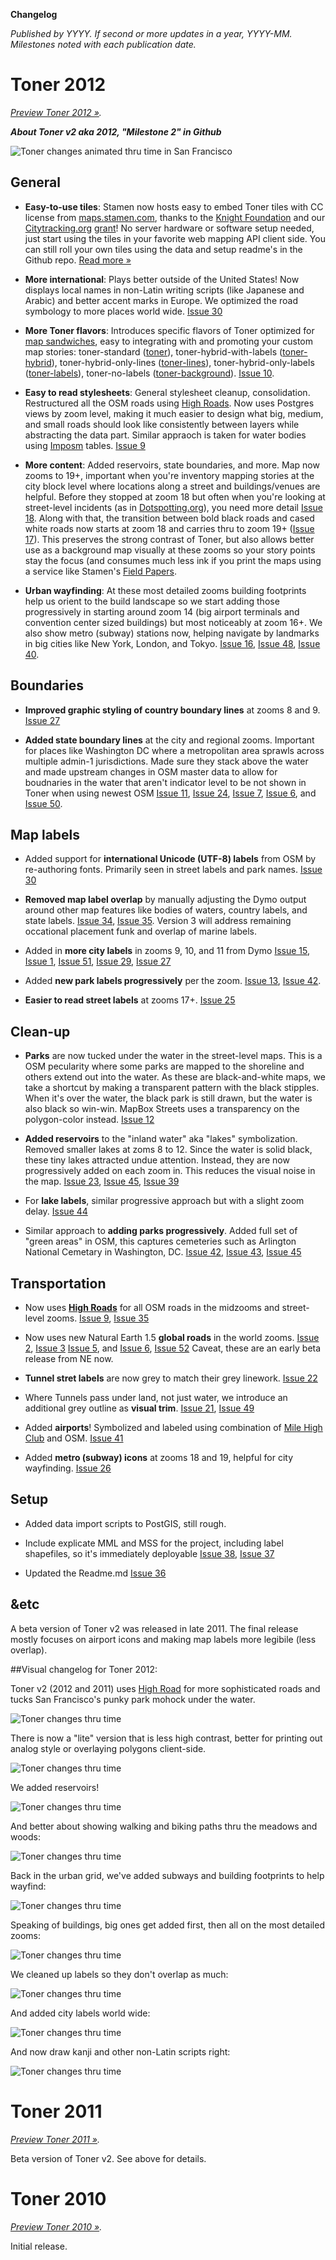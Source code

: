 **Changelog**

_Published by YYYY. If second or more updates in a year, YYYY-MM. Milestones noted with each publication date._


# Toner 2012

_[Preview Toner 2012 »](http://tile.stamen.com/toner-2012/)._

***About Toner v2 aka 2012, "Milestone 2" in Github***

![Toner changes animated thru time in San Francisco](https://github.com/Citytracking/toner/raw/master/images/toner_animated_gif_v1_2010_to_v2_gm_2012.gif)

## General

* **Easy-to-use tiles**: Stamen now hosts easy to embed Toner tiles with CC license from [maps.stamen.com](http://maps.stamen.com), thanks to the [Knight Foundation](http://newschallenge.tumblr.com/) and our [Citytracking.org](http://citytracking.org/) [grant](http://content.stamen.com/knight_news_challenge_update)! No server hardware or software setup needed, just start using the tiles in your favorite web mapping API client side. You can still roll your own tiles using the data and setup readme's in the Github repo. [Read more »](http://maps.stamen.com)

* **More international**: Plays better outside of the United States! Now displays local names in non-Latin writing scripts (like Japanese and Arabic) and better accent marks in Europe. We optimized the road symbology to more places world wide. [Issue 30](https://github.com/Citytracking/toner/issues/30)

* **More Toner flavors**: Introduces specific flavors of Toner optimized for [map sandwiches](http://blogs.esri.com/esri/arcgis/2009/07/13/the-map-sandwich/), easy to integrating with and promoting your custom map stories: toner-standard ([toner](tilefarm.stamen.com/toner-2012)), toner-hybrid-with-labels ([toner-hybrid](tilefarm.stamen.com/toner-hybrid-with-labels)), toner-hybrid-only-lines ([toner-lines](tilefarm.stamen.com/toner-lines)), toner-hybrid-only-labels ([toner-labels](tilefarm.stamen.com/toner-labels)), toner-no-labels ([toner-background](tilefarm.stamen.com/toner-no-labels)). [Issue 10](https://github.com/Citytracking/toner/issues/10).

* **Easy to read stylesheets**: General stylesheet cleanup, consolidation. Restructured all the OSM roads using [High Roads](http://github.com/migurski/high-roads/). Now uses Postgres views by zoom level, making it much easier to design what big, medium, and small roads should look like consistently between layers while abstracting the data part. Similar appraoch is taken for water bodies using [Imposm](http://imposm.org/) tables. [Issue 9](https://github.com/Citytracking/toner/issues/9)

* **More content**: Added reservoirs, state boundaries, and more. Map now zooms to 19+, important when you're inventory mapping stories at the city block level where locations along a street and buildings/venues are helpful. Before they stopped at zoom 18 but often when you're looking at street-level incidents (as in [Dotspotting.org](http://www.dotspotting.org)), you need more detail [Issue 18](https://github.com/Citytracking/toner/issues/18). Along with that, the transition between bold black roads and cased white roads now starts at zoom 18 and carries thru to zoom 19+ ([Issue 17](https://github.com/Citytracking/toner/issues/17)). This preserves the strong contrast of Toner, but also allows better use as a background map visually at these zooms so your story points stay the focus (and consumes much less ink if you print the maps using a service like Stamen's [Field Papers](http://www.fieldpapers.org). 

* **Urban wayfinding**: At these most detailed zooms building footprints help us orient to the build landscape so we start adding those progressively in starting around zoom 14 (big airport terminals and convention center sized buildings) but most noticeably at zoom 16+. We also show metro (subway) stations now, helping navigate by landmarks in big cities like New York, London, and Tokyo. [Issue 16](https://github.com/Citytracking/toner/issues/16),  [Issue 48](https://github.com/Citytracking/toner/issues/48), [Issue 40](https://github.com/Citytracking/toner/issues/40).

## Boundaries

* **Improved graphic styling of country boundary lines** at zooms 8 and 9. [Issue 27](https://github.com/Citytracking/toner/issues/27)

* **Added state boundary lines** at the city and regional zooms. Important for places like Washington DC where a metropolitan area sprawls across multiple admin-1 jurisdictions. Made sure they stack above the water and made upstream changes in OSM master data to allow for boudnaries in the water that aren't indicator level to be not shown in Toner when using newest OSM [Issue 11](https://github.com/Citytracking/toner/issues/11), [Issue 24](https://github.com/Citytracking/toner/issues/24), [Issue 7](https://github.com/Citytracking/toner/issues/7), [Issue 6](https://github.com/Citytracking/toner/issues/6), and [Issue 50](https://github.com/Citytracking/toner/issues/50).

## Map labels

* Added support for **international Unicode (UTF-8) labels** from OSM by re-authoring fonts. Primarily seen in street labels and park names. [Issue 30](https://github.com/Citytracking/toner/issues/30)

* **Removed map label overlap** by manually adjusting the Dymo output around other map features like bodies of waters, country labels, and state labels. [Issue 34](https://github.com/Citytracking/toner/issues/34), [Issue 35](https://github.com/Citytracking/toner/issues/35). Version 3 will address remaining occational placement funk and overlap of marine labels.

* Added in **more city labels** in zooms 9, 10, and 11 from Dymo [Issue 15](https://github.com/Citytracking/toner/issues/15), [Issue 1](https://github.com/Citytracking/toner/issues/1), [Issue 51](https://github.com/Citytracking/toner/issues/51), [Issue 29](https://github.com/Citytracking/toner/issues/51), [Issue 27](https://github.com/Citytracking/toner/issues/27)

* Added **new park labels progressively** per the zoom. [Issue 13](https://github.com/Citytracking/toner/issues/13), [Issue 42](https://github.com/Citytracking/toner/issues/42).

* **Easier to read street labels** at zooms 17+. [Issue 25](https://github.com/Citytracking/toner/issues/25)

## Clean-up

* **Parks** are now tucked under the water in the street-level maps. This is a OSM pecularity where some parks are mapped to the shoreline and others extend out into the water. As these are black-and-white maps, we take a shortcut by making a transparent pattern with the black stipples. When it's over the water, the black park is still drawn, but the water is also black so win-win. MapBox Streets uses a transparency on the polygon-color instead. [Issue 12](https://github.com/Citytracking/toner/issues/12)

* **Added reservoirs** to the "inland water" aka "lakes" symbolization. Removed smaller lakes at zoms 8 to 12. Since the water is solid black, these tiny lakes attracted undue attention. Instead, they are now progressively added on each zoom in. This reduces the visual noise in the map. [Issue 23](https://github.com/Citytracking/toner/issues/23), [Issue 45](https://github.com/Citytracking/toner/issues/45), [Issue 39](https://github.com/Citytracking/toner/issues/39)

* For **lake labels**, similar progressive approach but with a slight zoom delay. [Issue 44](https://github.com/Citytracking/toner/issues/44)

* Similar approach to **adding parks progressively**. Added full set of "green areas" in OSM, this captures cemeteries such as Arlington National Cemetary in Washington, DC. [Issue 42](https://github.com/Citytracking/toner/issues/42), [Issue 43](https://github.com/Citytracking/toner/issues/43), [Issue 45](https://github.com/Citytracking/toner/issues/45)

## Transportation

* Now uses **[High Roads](https://github.com/migurski/HighRoad)** for all OSM roads in the midzooms and street-level zooms. [Issue 9](https://github.com/Citytracking/toner/issues/9), [Issue 35](https://github.com/Citytracking/toner/issues/35)

* Now uses new Natural Earth 1.5 **global roads** in the world zooms. [Issue 2](https://github.com/Citytracking/toner/issues/2), [Issue 3](https://github.com/Citytracking/toner/issues/3) [Issue 5](https://github.com/Citytracking/toner/issues/5), and  [Issue 6](https://github.com/Citytracking/toner/issues/6), [Issue 52](https://github.com/Citytracking/toner/issues/52) Caveat, these are an early beta release from NE now.

* **Tunnel stret labels** are now grey to match their grey linework. [Issue 22](https://github.com/Citytracking/toner/issues/22)

* Where Tunnels pass under land, not just water, we introduce an additional grey outline as **visual trim**. [Issue 21](https://github.com/Citytracking/toner/issues/21), [Issue 49](https://github.com/Citytracking/toner/issues/49)

* Added **airports**! Symbolized and labeled using combination of [Mile High Club](http://github/nvkelso/mile-high-club/) and OSM. [Issue 41](https://github.com/Citytracking/toner/issues/41)

* Added **metro (subway) icons** at zooms 18 and 19, helpful for city wayfinding. [Issue 26](https://github.com/Citytracking/toner/issues/26)

## Setup

* Added data import scripts to PostGIS, still rough.

* Include explicate MML and MSS for the project, including label shapefiles, so it's immediately deployable [Issue 38](https://github.com/Citytracking/toner/issues/38), [Issue 37](https://github.com/Citytracking/toner/issues/37)

* Updated the Readme.md [Issue 36](https://github.com/Citytracking/toner/issues/36)

## &etc

A beta version of Toner v2 was released in late 2011. The final release mostly focuses on airport icons and making map labels more legibile (less overlap).

##Visual changelog for Toner 2012:

Toner v2 (2012 and 2011) uses [High Road](https://github.com/migurski/HighRoad) for more sophisticated roads and tucks San Francisco's punky park mohock under the water.

![Toner changes thru time](https://github.com/Citytracking/toner/raw/master/images/sf_mohack_high_roads.gif)

There is now a "lite" version that is less high contrast, better for printing out analog style or overlaying polygons client-side.

![Toner changes thru time](https://github.com/Citytracking/toner/raw/master/images/sf_toner_lite.gif)

We added reservoirs!

![Toner changes thru time](https://github.com/Citytracking/toner/raw/master/images/dc_md_va_reservoirs_roads_state_lines.gif)

And better about showing walking and biking paths thru the meadows and woods:

![Toner changes thru time](https://github.com/Citytracking/toner/raw/master/images/sf_reservoirs_roads.gif)

Back in the urban grid, we've added subways and building footprints to help wayfind:

![Toner changes thru time](https://github.com/Citytracking/toner/raw/master/images/nyc_subway_building_wayfinding.gif)

Speaking of buildings, big ones get added first, then all on the most detailed zooms:

![Toner changes thru time](https://github.com/Citytracking/toner/raw/master/images/dc_buildings_v2.gif)

We cleaned up labels so they don't overlap as much:

![Toner changes thru time](https://github.com/Citytracking/toner/raw/master/images/east_coast_label_overlap.gif)

And added city labels world wide:

![Toner changes thru time](https://github.com/Citytracking/toner/raw/master/images/london_paris_everywhere.gif)

And now draw kanji and other non-Latin scripts right:

![Toner changes thru time](https://github.com/Citytracking/toner/raw/master/images/tokyo_everywhere.gif)


# Toner 2011

_[Preview Toner 2011 »](http://tile.stamen.com/toner-2011/)._

Beta version of Toner v2. See above for details.


# Toner 2010

_[Preview Toner 2010 »](http://tile.stamen.com/toner-2010/)._

Initial release.
